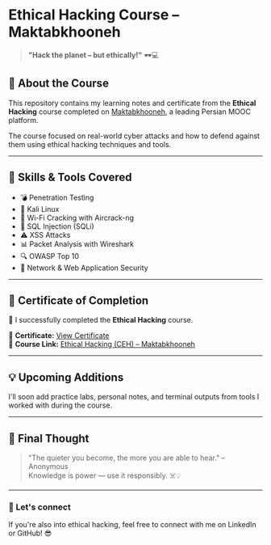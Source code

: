 #  Ethical Hacking Course – Maktabkhooneh

> **"Hack the planet – but ethically!"** 🕶️💻  

## 📜 About the Course

This repository contains my learning notes and certificate from the **Ethical Hacking** course completed on [Maktabkhooneh](https://maktabkhooneh.org/), a leading Persian MOOC platform.

The course focused on real-world cyber attacks and how to defend against them using ethical hacking techniques and tools.

---

## 🧠 Skills & Tools Covered

- 💣 Penetration Testing
- 🧰 Kali Linux
- 📡 Wi-Fi Cracking with Aircrack-ng
- 💉 SQL Injection (SQLi)
- ⚠️ XSS Attacks
- 📊 Packet Analysis with Wireshark
- 🔍 OWASP Top 10
- 🔐 Network & Web Application Security

---

## 🏅 Certificate of Completion

📜 I successfully completed the **Ethical Hacking** course.  

🔗 **Certificate:** [View Certificate](https://maktabkhooneh.org/certificates/mk-l99jt8)  
🎯 **Course Link:** [Ethical Hacking (CEH) – Maktabkhooneh](https://maktabkhooneh.org/course/%d8%a2%d9%85%d9%88%d8%b2%d8%b4-%d9%87%da%a9-%d9%82%d8%a7%d9%86%d9%88%d9%86%d9%85%d9%86%d8%af-ceh-mk641/)


---

## 💡 Upcoming Additions

I'll soon add practice labs, personal notes, and terminal outputs from tools I worked with during the course.

---

## 🎯 Final Thought

> "The quieter you become, the more you are able to hear." – Anonymous  
> Knowledge is power — use it responsibly. ☠️💡

---

### 🔗 Let's connect

If you're also into ethical hacking, feel free to connect with me on LinkedIn or GitHub! 😎
